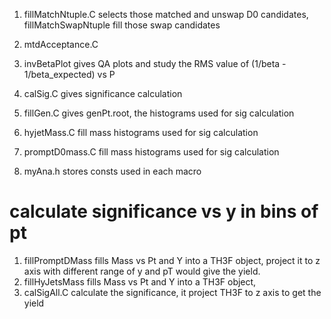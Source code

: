 1. fillMatchNtuple.C selects those matched and unswap D0 candidates, fillMatchSwapNtuple fill those swap candidates

2. mtdAcceptance.C 

3. invBetaPlot gives QA plots and study the RMS value of (1/beta - 1/beta_expected) vs P

4. calSig.C gives significance calculation

5. fillGen.C gives genPt.root, the histograms used for sig calculation

6. hyjetMass.C fill mass histograms used for sig calculation

7. promptD0mass.C fill mass histograms used for sig calculation

8. myAna.h stores consts used in each macro

# calculate significance vs y in bins of pt
1. fillPromptDMass fills Mass vs Pt and Y into a TH3F object, project it to z axis with different range of y and pT would give the yield.
2. fillHyJetsMass fills Mass vs Pt and Y into a TH3F object,
3. calSigAll.C calculate the significance, it project TH3F to z axis to get the yield
